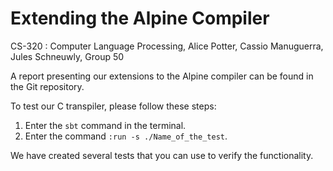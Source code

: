 # Extending the Alpine Compiler
CS-320 : Computer Language Processing, Alice Potter, Cassio Manuguerra, Jules Schneuwly, Group 50

A report presenting our extensions to the Alpine compiler can be found in the Git repository. 

To test our C transpiler, please follow these steps:

1. Enter the `sbt` command in the terminal.
2. Enter the command `:run -s ./Name_of_the_test`.

We have created several tests that you can use to verify the functionality.
